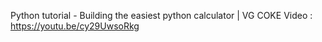 Python tutorial - Building the easiest python calculator | VG COKE
Video : https://youtu.be/cy29UwsoRkg
